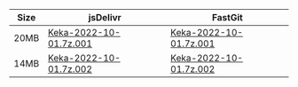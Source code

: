 |    Size   |     jsDelivr  | FastGit |
|  ---  |  ---  |  ---  |
| 20MB | [Keka-2022-10-01.7z.001](https://cdn.jsdelivr.net/gh/mainians/Keka@main/Keka-2022-10-01.7z.001) | [Keka-2022-10-01.7z.001](https://raw.fastgit.org/mainians/Keka/main/Keka-2022-10-01.7z.001) |
| 14MB | [Keka-2022-10-01.7z.002](https://cdn.jsdelivr.net/gh/mainians/Keka@main/Keka-2022-10-01.7z.002) | [Keka-2022-10-01.7z.002](https://raw.fastgit.org/mainians/Keka/main/Keka-2022-10-01.7z.002) |
